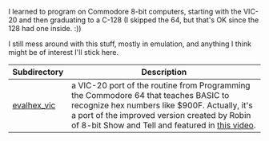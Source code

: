 I learned to program on Commodore 8-bit computers, starting with the VIC-20 and then graduating to a C-128
(I skipped the 64, but that's OK since the 128 had one inside. :))

I still mess around with this stuff, mostly in emulation, and anything I think might be of interest I'll
stick here.

| Subdirectory | Description |
|------| -------     |
| [evalhex\_vic](evalhex_vic) | a VIC-20 port of the routine from Programming the Commodore 64 that teaches BASIC to recognize hex numbers like $900F. Actually, it's a port of the improved version created by Robin of 8-bit Show and Tell and featured in [this video](https://www.youtube.com/watch?v=I8GuyK-1DmQ).
